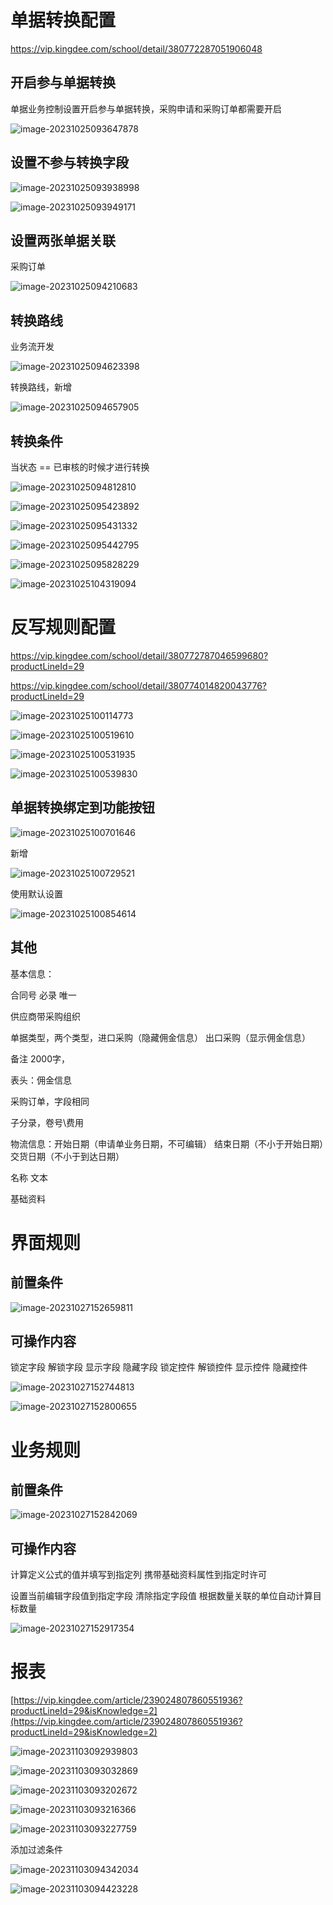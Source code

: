 # 单据转换配置

https://vip.kingdee.com/school/detail/380772287051906048

## 开启参与单据转换

单据业务控制设置开启参与单据转换，采购申请和采购订单都需要开启



![image-20231025093647878](https://r2-img.lnbiuc.com/r2-image/2023/10/eb84917d235f8dff6fed3ea3eae6640e.png)

## 设置不参与转换字段

![image-20231025093938998](https://r2-img.lnbiuc.com/r2-image/2023/10/564a9075043d6f4ee1036894255fa2ee.png)

![image-20231025093949171](https://r2-img.lnbiuc.com/r2-image/2023/10/8defe1d4ccfb63c790cdb2d41b495bb5.png)

## 设置两张单据关联

采购订单

![image-20231025094210683](https://r2-img.lnbiuc.com/r2-image/2023/10/48b6bd0f9cc810d9c7ada812d005e11e.png)

## 转换路线

业务流开发

![image-20231025094623398](https://r2-img.lnbiuc.com/r2-image/2023/10/71479c7fbc9e5edbbfc3563be4d6ef95.png)

转换路线，新增

![image-20231025094657905](https://r2-img.lnbiuc.com/r2-image/2023/10/b21ca07b4828fba8e628745621f5c158.png)

## 转换条件

当状态 == 已审核的时候才进行转换

![image-20231025094812810](https://r2-img.lnbiuc.com/r2-image/2023/10/c587de7c1e3947741c6b2c2bb4e905f0.png)

![image-20231025095423892](https://r2-img.lnbiuc.com/r2-image/2023/10/23a8f18bdf459be60dfa112ec4d7124a.png)

![image-20231025095431332](https://r2-img.lnbiuc.com/r2-image/2023/10/4af70df7a190b7626118bc71f1e828bd.png)

![image-20231025095442795](https://r2-img.lnbiuc.com/r2-image/2023/10/9e46bc3588f2ce4cc33f2b7ea5541d49.png)

![image-20231025095828229](https://r2-img.lnbiuc.com/r2-image/2023/10/64885bcc2f158142b387134aec03c3e6.png)

![image-20231025104319094](https://r2-img.lnbiuc.com/r2-image/2023/10/c7a4df9a6aff656ae15f1ed6d46dc155.png)

# 反写规则配置

https://vip.kingdee.com/school/detail/380772787046599680?productLineId=29

https://vip.kingdee.com/school/detail/380774014820043776?productLineId=29

![image-20231025100114773](https://r2-img.lnbiuc.com/r2-image/2023/10/d94f7e2ff30a945c9e934a78f32cdc23.png)

![image-20231025100519610](https://r2-img.lnbiuc.com/r2-image/2023/10/08aa35b3522bc2c4a95b009e109c1c40.png)

![image-20231025100531935](https://r2-img.lnbiuc.com/r2-image/2023/10/e3913a10a2e910d875a6867339401b52.png)

![image-20231025100539830](https://r2-img.lnbiuc.com/r2-image/2023/10/781d596deaf3d82617c40208184adb94.png)

## 单据转换绑定到功能按钮

![image-20231025100701646](https://r2-img.lnbiuc.com/r2-image/2023/10/fbb67bc24e404414abc13a81d50de36d.png)

新增

![image-20231025100729521](https://r2-img.lnbiuc.com/r2-image/2023/10/3064d950a0a98ccbc1658f9b4ea42166.png)

使用默认设置

![image-20231025100854614](https://r2-img.lnbiuc.com/r2-image/2023/10/7771ab1a298bcfbd8fde2eb917e29b0a.png)

## 其他

基本信息：

合同号 必录 唯一

供应商带采购组织

单据类型，两个类型，进口采购（隐藏佣金信息） 出口采购（显示佣金信息）

备注 2000字，



表头：佣金信息



采购订单，字段相同



子分录，卷号\费用



物流信息：开始日期（申请单业务日期，不可编辑） 结束日期（不小于开始日期）交货日期（不小于到达日期）

名称 文本

基础资料

# 界面规则

## 前置条件

![image-20231027152659811](https://r2-img.lnbiuc.com/r2-image/2023/10/364c6279f8b6c3299fa7401ae1f09dfb.png)

## 可操作内容

锁定字段
解锁字段
显示字段
隐藏字段
锁定控件
解锁控件
显示控件
隐藏控件

![image-20231027152744813](https://r2-img.lnbiuc.com/r2-image/2023/10/394e9defebbae9ebbfddc87bcf4a0cde.png)

![image-20231027152800655](https://r2-img.lnbiuc.com/r2-image/2023/10/7df408a512e994b139be2b39f6955d35.png)

# 业务规则

## 前置条件

![image-20231027152842069](https://r2-img.lnbiuc.com/r2-image/2023/10/a5aa9fc7715c41c6092dd8b2018fa6b0.png)

## 可操作内容

计算定义公式的值并填写到指定列
携带基础资料属性到指定时许可

设置当前编辑字段值到指定字段
清除指定字段值
根据数量关联的单位自动计算目标数量

![image-20231027152917354](https://r2-img.lnbiuc.com/r2-image/2023/10/29a6f826fc69e04f8e496ffd94e4afea.png)

# 报表

[https://vip.kingdee.com/article/239024807860551936?productLineId=29&isKnowledge=2](https://vip.kingdee.com/article/239024807860551936?productLineId=29&isKnowledge=2)

![image-20231103092939803](https://r2-img.lnbiuc.com/r2-image/2023/11/39f51e23e952e284fdf798564bad9593.png)

![image-20231103093032869](https://r2-img.lnbiuc.com/r2-image/2023/11/12f66b51fd702678382db37345d1ff7f.png)

![image-20231103093202672](https://r2-img.lnbiuc.com/r2-image/2023/11/ab9174af8abf84f5754b704ea3301d25.png)

![image-20231103093216366](https://r2-img.lnbiuc.com/r2-image/2023/11/62d1c00c1930ebfb545c34d0dc12a424.png)

![image-20231103093227759](https://r2-img.lnbiuc.com/r2-image/2023/11/38029d93276da071341d7b17bb7d360a.png)

添加过滤条件

![image-20231103094342034](https://r2-img.lnbiuc.com/r2-image/2023/11/a44869b3a61300ca1778a53d5a60256c.png)

![image-20231103094423228](https://r2-img.lnbiuc.com/r2-image/2023/11/197d48a43975bd772079601c835e5f7b.png)
